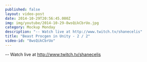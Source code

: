 ```yaml
---
published: false
layout: video-post
date: 2014-10-29T20:56:45.000Z
img: img/youtube/2014-10-29-8wsQikCbrUo.jpg
category: Mockup Monday
description: "-- Watch live at http://www.twitch.tv/shanecelis"
title: "Beast Procgen in Unity - 2 / 2"
video-id: "8wsQikCbrUo"
---
```

-- Watch live at http://www.twitch.tv/shanecelis
